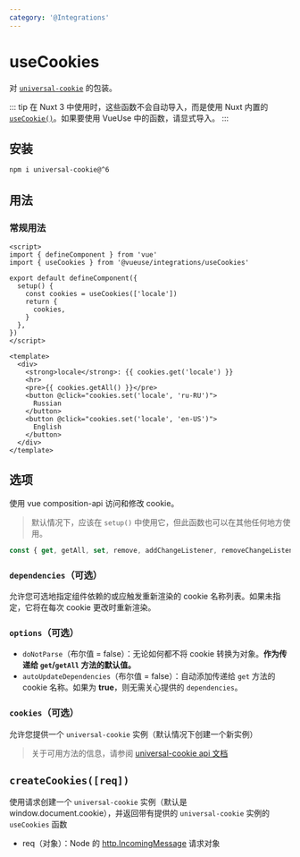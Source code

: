 ```yaml
---
category: '@Integrations'
---
```


# useCookies

对 [`universal-cookie`](https://www.npmjs.com/package/universal-cookie) 的包装。

::: tip
在 Nuxt 3 中使用时，这些函数不会自动导入，而是使用 Nuxt 内置的 [`useCookie()`](https://v3.nuxtjs.org/api/composables/use-cookie)。如果要使用 VueUse 中的函数，请显式导入。
:::

## 安装

```bash
npm i universal-cookie@^6
```

## 用法

### 常规用法

```vue
<script>
import { defineComponent } from 'vue'
import { useCookies } from '@vueuse/integrations/useCookies'

export default defineComponent({
  setup() {
    const cookies = useCookies(['locale'])
    return {
      cookies,
    }
  },
})
</script>

<template>
  <div>
    <strong>locale</strong>: {{ cookies.get('locale') }}
    <hr>
    <pre>{{ cookies.getAll() }}</pre>
    <button @click="cookies.set('locale', 'ru-RU')">
      Russian
    </button>
    <button @click="cookies.set('locale', 'en-US')">
      English
    </button>
  </div>
</template>
```

## 选项

使用 vue composition-api 访问和修改 cookie。

> 默认情况下，应该在 `setup()` 中使用它，但此函数也可以在其他任何地方使用。

```ts
const { get, getAll, set, remove, addChangeListener, removeChangeListener } = useCookies(['cookie-name'], { doNotParse: false, autoUpdateDependencies: false })
```

### `dependencies`（可选）

允许您可选地指定组件依赖的或应触发重新渲染的 cookie 名称列表。如果未指定，它将在每次 cookie 更改时重新渲染。

### `options`（可选）

- `doNotParse`（布尔值 = false）：无论如何都不将 cookie 转换为对象。**作为传递给 `get`/`getAll` 方法的默认值。**
- `autoUpdateDependencies`（布尔值 = false）：自动添加传递给 `get` 方法的 cookie 名称。如果为 **true**，则无需关心提供的 `dependencies`。

### `cookies`（可选）

允许您提供一个 `universal-cookie` 实例（默认情况下创建一个新实例）

> 关于可用方法的信息，请参阅 [universal-cookie api 文档](https://www.npmjs.com/package/universal-cookie#api---cookies-class)

## `createCookies([req])`

使用请求创建一个 `universal-cookie` 实例（默认是 window.document.cookie），并返回带有提供的 `universal-cookie` 实例的 `useCookies` 函数

- req（对象）：Node 的 [http.IncomingMessage](https://nodejs.org/api/http.html#http_class_http_incomingmessage) 请求对象
